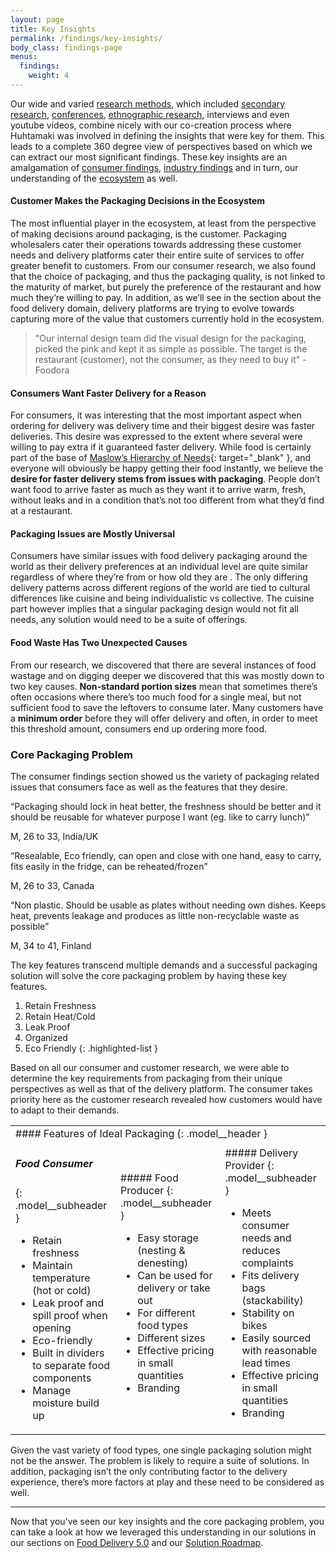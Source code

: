 ```yaml
---
layout: page
title: Key Insights
permalink: /findings/key-insights/
body_class: findings-page
menus:
  findings:
    weight: 4
---
```


<section class="container-fluid" markdown="1">
  <div class="container" markdown="1">

Our wide and varied [research methods](../../methodology), which included [secondary research](../..//methodology/secondary-research/), [conferences](../..//methodology/industry-research/), [ethnographic research](../../methodology/consumer-research/), interviews and even youtube videos, combine nicely with our co-creation process where Huhtamaki was involved in defining the insights that were key for them. This leads to a complete 360 degree view of perspectives based on which we can extract our most significant findings. These key insights are an amalgamation of [consumer findings](../..//findings/consumer/), [industry findings](../../findings/industry/) and in turn, our understanding of the [ecosystem](../../findings/ecosystem/) as well.

#### Customer Makes the Packaging Decisions in the Ecosystem

The most influential player in the ecosystem, at least from the perspective of making decisions around packaging, is the customer. Packaging wholesalers cater their operations towards addressing these customer needs and delivery platforms cater their entire suite of services to offer greater benefit to customers. From our consumer research, we also found that the choice of packaging, and thus the packaging quality, is not linked to the maturity of market, but purely the preference of the restaurant and how much they’re willing to pay. In addition, as we’ll see in the section about the food delivery domain, delivery platforms are trying to evolve towards capturing more of the value that customers currently hold in the ecosystem.

> "Our internal design team did the visual design for the packaging, picked the pink and kept it as simple as possible. The target is the restaurant (customer), not the consumer, as they need to buy it" - Foodora

#### Consumers Want Faster Delivery for a Reason

For consumers, it was interesting that the most important aspect when ordering for delivery was delivery time and their biggest desire was faster deliveries. This desire was expressed to the extent where several were willing to pay extra if it guaranteed faster delivery. While food is certainly part of the base of [Maslow’s Hierarchy of Needs](https://www.simplypsychology.org/maslow.html){: target="_blank" }, and everyone will obviously be happy getting their food instantly, we believe the **desire for faster delivery stems from issues with packaging**. People don’t want food to arrive faster as much as they want it to arrive warm, fresh, without leaks and in a condition that’s not too different from what they’d find at a restaurant.

#### Packaging Issues are Mostly Universal

Consumers have similar issues with food delivery packaging around the world as their delivery preferences at an individual level are quite similar regardless of where they’re from or how old they are . The only differing delivery patterns across different regions of the world are tied to cultural differences like cuisine and being individualistic vs collective. The cuisine part however implies that a singular packaging design would not fit all needs, any solution would need to be a suite of offerings.

#### Food Waste Has Two Unexpected Causes

From our research, we discovered that there are several instances of food wastage and on digging deeper we discovered that this was mostly down to two key causes. **Non-standard portion sizes** mean that sometimes there’s often occasions where there’s too much food for a single meal, but not sufficient food to save the leftovers to consume later. Many customers have a **minimum order** before they will offer delivery and often, in order to meet this threshold amount, consumers end up ordering more food.

### Core Packaging Problem

The consumer findings section showed us the variety of packaging related issues that consumers face as well as the features that they desire. 


<div class="block block--white">
  <p class="block__text">
    “Packaging should lock in heat better, the freshness should be better and it should be reusable for whatever purpose I want (eg. like to carry lunch)”
  </p>
  <p class="block__sign">
    M, 26 to 33, India/UK
  </p>
</div>

<div class="block block--white">
  <p class="block__text">
    “Resealable, Eco friendly, can open and close with one hand, easy to carry, fits easily in the fridge, can be reheated/frozen” 
  </p>
  <p class="block__sign">
    M, 26 to 33, Canada
  </p>
</div>

<div class="block block--white">
  <p class="block__text">
    “Non plastic. Should be usable as plates without needing own dishes. Keeps heat, prevents leakage and produces as little non-recyclable waste as possible”
  </p>
  <p class="block__sign">
    M, 34 to 41, Finland
  </p>
</div>

The key features transcend multiple demands and a successful packaging solution will solve the core packaging problem by having these key features.

1. Retain Freshness
1. Retain Heat/Cold
1. Leak Proof
1. Organized
1. Eco Friendly
{: .highlighted-list }


Based on all our consumer and customer research, we were able to determine the key requirements from packaging from their unique perspectives as well as that of the delivery platform. The consumer takes priority here as the customer research revealed how customers would have to adapt to their demands.

<table class="model" markdown="1">
<tr markdown="1">
<td markdown="1" colspan="3">
#### Features of Ideal Packaging
{: .model__header }
</td>
</tr>
<tr markdown="1">
<td markdown="1">

##### Food Consumer
{: .model__subheader }

* Retain freshness
* Maintain temperature (hot or cold)
* Leak proof and spill proof when opening
* Eco-friendly
* Built in dividers to separate food components
* Manage moisture build up

</td>

<td markdown="1">
##### Food Producer 
{: .model__subheader }

* Easy storage (nesting & denesting)
* Can be used for delivery or take out
* For different food types
* Different sizes
* Effective pricing in small quantities
* Branding

</td>

<td markdown="1">
##### Delivery Provider
{: .model__subheader }

* Meets consumer needs and reduces complaints
* Fits delivery bags (stackability)
* Stability on bikes
* Easily sourced with reasonable lead times
* Effective pricing in small quantities
* Branding

</td>
</tr>
</table>

Given the vast variety of food types, one single packaging solution might not be the answer. The problem is likely to require a suite of solutions. In addition, packaging isn’t the only contributing factor to the delivery experience, there’s more factors at play and these need to be considered as well.

<hr/>

Now that you’ve seen our key insights and the core packaging problem, you can take a look at how we leveraged this understanding in our solutions in our sections on [Food Delivery 5.0](../../concepts/food-delivery-5.0/) and our [Solution Roadmap](../../concepts/roadmap/).

</div>
</section>

